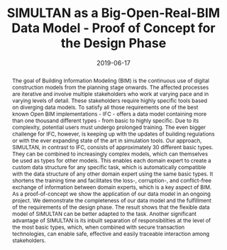 ---
abstract: The goal of Building Information Modeling (BIM) is the continuous use of
  digital construction models from the planning stage onwards. The affected processes
  are iterative and involve multiple stakeholders who work at varying pace and in
  varying levels of detail. These stakeholders require highly specific tools based
  on diverging data models. To satisfy all those requirements one of the best known
  Open BIM implementations - IFC - offers a data model containing more than one thousand
  different types - from basic to highly specific. Due to its complexity, potential
  users must undergo prolonged training. The even bigger challenge for IFC, however,
  is keeping up with the updates of building regulations or with the ever expanding
  state of the art in simulation tools. Our approach, SIMULTAN, in contrast to IFC,
  consists of approximately 30 different basic types. They can be combined to increasingly
  complex models, which can themselves be used as types for other models. This enables
  each domain expert to create a custom data structure for any specific task, which
  is automatically compatible with the data structure of any other domain expert using
  the same basic types. It shortens the training time and facilitates the loss-, corruption-,
  and conflict-free exchange of information between domain experts, which is a key
  aspect of BIM. As a proof-of-concept we show the application of our data model in
  an ongoing project. We demonstrate the completeness of our data model and the fulfillment
  of the requirements of the design phase. The result shows that the flexible data
  model of SIMULTAN can be better adapted to the task. Another significant advantage
  of SIMULTAN is its inbuilt separation of responsibilities at the level of the most
  basic types, which, when combined with secure transaction technologies, can enable
  safe, effective and easily traceable interaction among stakeholders.
authors:
- Galina Paskaleva
- Thomas Lewis
- Sabine Wolny
- Bernhard Steiner
- Thomas Bednar
date: '2019-06-17'
featured: false
publication_types:
- '0'
publishDate: '2019-06-17'
title: SIMULTAN as a Big-Open-Real-BIM Data Model - Proof of Concept for the Design
  Phase
url_pdf: http://www.bre.polyu.edu.hk/CIBWBC2019/proceedings.html
---